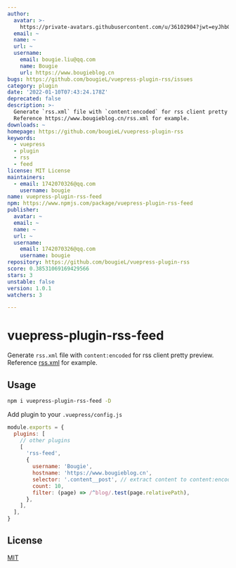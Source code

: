 ```yaml
---
author:
  avatar: >-
    https://private-avatars.githubusercontent.com/u/36102904?jwt=eyJhbGciOiJIUzI1NiIsInR5cCI6IkpXVCJ9.eyJpc3MiOiJnaXRodWIuY29tIiwiYXVkIjoicmF3LmdpdGh1YnVzZXJjb250ZW50LmNvbSIsImtleSI6ImtleTEiLCJleHAiOjE3MzQ2NzM4MDAsIm5iZiI6MTczNDY3MjYwMCwicGF0aCI6Ii91LzM2MTAyOTA0In0.tBgRSqTgY9kXYtBRZZ4pYxe_ixrJFD_dyrLr7uesI-w&v=4
  email: ~
  name: ~
  url: ~
  username:
    email: bougie.liu@qq.com
    name: Bougie
    url: https://www.bougieblog.cn
bugs: https://github.com/bougieL/vuepress-plugin-rss/issues
category: plugin
date: '2022-01-10T07:43:24.178Z'
deprecated: false
description: >-
  Generate `rss.xml` file with `content:encoded` for rss client pretty preview.
  Reference https://www.bougieblog.cn/rss.xml for example.
downloads: ~
homepage: https://github.com/bougieL/vuepress-plugin-rss
keywords:
  - vuepress
  - plugin
  - rss
  - feed
license: MIT License
maintainers:
  - email: 1742070326@qq.com
    username: bougie
name: vuepress-plugin-rss-feed
npm: https://www.npmjs.com/package/vuepress-plugin-rss-feed
publisher:
  avatar: ~
  email: ~
  name: ~
  url: ~
  username:
    email: 1742070326@qq.com
    username: bougie
repository: https://github.com/bougieL/vuepress-plugin-rss
score: 0.38531069169429566
stars: 3
unstable: false
version: 1.0.1
watchers: 3

---
```


# vuepress-plugin-rss-feed

Generate `rss.xml` file with `content:encoded` for rss client pretty preview. Reference [rss.xml](./rss.xml) for example.

## Usage

```bash
npm i vuepress-plugin-rss-feed -D
```

Add plugin to your `.vuepress/config.js`

```js
module.exports = {
  plugins: [
    // other plugins
    [
      'rss-feed',
      {
        username: 'Bougie',
        hostname: 'https://www.bougieblog.cn',
        selector: '.content__post', // extract content to content:encoded
        count: 10,
        filter: (page) => /^blog/.test(page.relativePath),
      },
    ],
  ],
}
```

## License

[MIT](./LICENSE)
